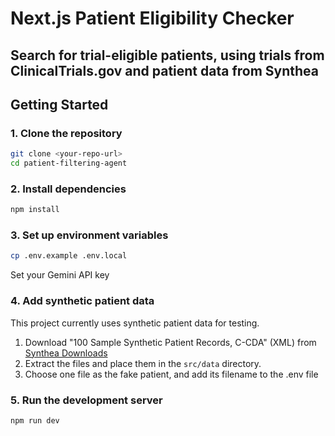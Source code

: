 # Next.js Patient Eligibility Checker

## Search for trial-eligible patients, using trials from ClinicalTrials.gov and patient data from Synthea

## Getting Started

### 1. Clone the repository

```bash
git clone <your-repo-url>
cd patient-filtering-agent
```

### 2. Install dependencies

```bash
npm install
```

### 3. Set up environment variables

```bash
cp .env.example .env.local
```

Set your Gemini API key

### 4. Add synthetic patient data

This project currently uses synthetic patient data for testing.

1. Download "100 Sample Synthetic Patient Records, C-CDA" (XML) from [Synthea Downloads](https://synthea.mitre.org/downloads)
2. Extract the files and place them in the `src/data` directory.
3. Choose one file as the fake patient, and add its filename to the .env file

### 5. Run the development server

```bash
npm run dev
```
